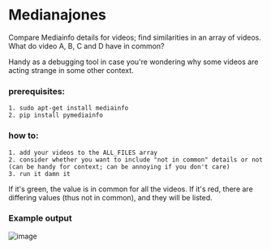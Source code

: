 # Medianajones
Compare Mediainfo details for videos; find similarities in an array of videos. What do video A, B, C and D have in common?

Handy as a debugging tool in case you're wondering why some videos are acting strange in some other context. 

### prerequisites:
    1. sudo apt-get install mediainfo
    2. pip install pymediainfo


### how to:
    1. add your videos to the ALL_FILES array
    2. consider whether you want to include "not in common" details or not (can be handy for context; can be annoying if you don't care)
    3. run it damn it

If it's green, the value is in common for all the videos. If it's red, there are differing values (thus not in common), and they will be listed.

### Example output
![image](https://user-images.githubusercontent.com/120788835/215189129-83e4b95c-212c-4b9f-a181-20b2899b8aff.png)
